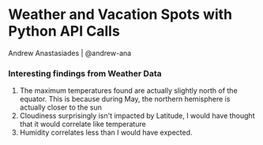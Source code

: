 # Weather and Vacation Spots with Python API Calls
Andrew Anastasiades | @andrew-ana


### Interesting findings from Weather Data
1. The maximum temperatures found are actually slightly north of the equator. This is because during May, the northern hemisphere is actually closer to the sun
2. Cloudiness surprisingly isn't impacted by Latitude, I would have thought that it would correlate like temperature
3. Humidity correlates less than I would have expected.

